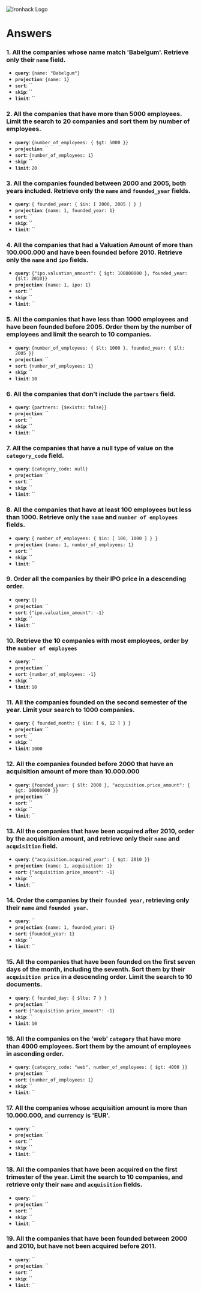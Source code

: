 ![Ironhack Logo](https://i.imgur.com/1QgrNNw.png)

# Answers

### 1. All the companies whose name match 'Babelgum'. Retrieve only their `name` field.

- **`query`**: `{name: "Babelgum"}`
- **`projection`**: `{name: 1}`
- **`sort`**: ``
- **`skip`**: ``
- **`limit`**: ``

### 2. All the companies that have more than 5000 employees. Limit the search to 20 companies and sort them by **number of employees**.

- **`query`**: `{number_of_employees: { $gt: 5000 }}`
- **`projection`**: ``
- **`sort`**: `{number_of_employees: 1}`
- **`skip`**: ``
- **`limit`**: `20`

### 3. All the companies founded between 2000 and 2005, both years included. Retrieve only the `name` and `founded_year` fields.

- **`query`**: `{ founded_year: { $in: [ 2000, 2005 ] } }`
- **`projection`**: `{name: 1, founded_year: 1}`
- **`sort`**: ``
- **`skip`**: ``
- **`limit`**: ``

### 4. All the companies that had a Valuation Amount of more than 100.000.000 and have been founded before 2010. Retrieve only the `name` and `ipo` fields.

- **`query`**: `{"ipo.valuation_amount": { $gt: 100000000 }, founded_year: {$lt: 2010}}`
- **`projection`**: `{name: 1, ipo: 1}`
- **`sort`**: ``
- **`skip`**: ``
- **`limit`**: ``

### 5. All the companies that have less than 1000 employees and have been founded before 2005. Order them by the number of employees and limit the search to 10 companies.

- **`query`**: `{number_of_employees: { $lt: 1000 }, founded_year: { $lt: 2005 }}`
- **`projection`**: ``
- **`sort`**: `{number_of_employees: 1}`
- **`skip`**: ``
- **`limit`**: `10`

### 6. All the companies that don't include the `partners` field.

- **`query`**: `{partners: {$exists: false}}`
- **`projection`**: ``
- **`sort`**: ``
- **`skip`**: ``
- **`limit`**: ``

### 7. All the companies that have a null type of value on the `category_code` field.

- **`query`**: `{category_code: null}`
- **`projection`**: ``
- **`sort`**: ``
- **`skip`**: ``
- **`limit`**: ``

### 8. All the companies that have at least 100 employees but less than 1000. Retrieve only the `name` and `number of employees` fields.

- **`query`**: `{ number_of_employees: { $in: [ 100, 1000 ] } }`
- **`projection`**: `{name: 1, number_of_employees: 1}`
- **`sort`**: ``
- **`skip`**: ``
- **`limit`**: ``

### 9. Order all the companies by their IPO price in a descending order.

- **`query`**: `{}`
- **`projection`**: ``
- **`sort`**: `{"ipo.valuation_amount": -1}`
- **`skip`**: ``
- **`limit`**: ``

### 10. Retrieve the 10 companies with most employees, order by the `number of employees`

- **`query`**: ``
- **`projection`**: ``
- **`sort`**: `{number_of_employees: -1}`
- **`skip`**: ``
- **`limit`**: `10`

### 11. All the companies founded on the second semester of the year. Limit your search to 1000 companies.

- **`query`**: `{ founded_month: { $in: [ 6, 12 ] } }`
- **`projection`**: ``
- **`sort`**: ``
- **`skip`**: ``
- **`limit`**: `1000`

### 12. All the companies founded before 2000 that have an acquisition amount of more than 10.000.000

- **`query`**: `{founded_year: { $lt: 2000 }, "acquisition.price_amount": { $gt: 10000000 }}`
- **`projection`**: ``
- **`sort`**: ``
- **`skip`**: ``
- **`limit`**: ``

### 13. All the companies that have been acquired after 2010, order by the acquisition amount, and retrieve only their `name` and `acquisition` field.

- **`query`**: `{"acquisition.acquired_year": { $gt: 2010 }}`
- **`projection`**: `{name: 1, acquisition: 1}`
- **`sort`**: `{"acquisition.price_amount": -1}`
- **`skip`**: ``
- **`limit`**: ``

### 14. Order the companies by their `founded year`, retrieving only their `name` and `founded year`.

- **`query`**: ``
- **`projection`**: `{name: 1, founded_year: 1}`
- **`sort`**: `{founded_year: 1}`
- **`skip`**: ``
- **`limit`**: ``

### 15. All the companies that have been founded on the first seven days of the month, including the seventh. Sort them by their `acquisition price` in a descending order. Limit the search to 10 documents.

- **`query`**: `{ founded_day: { $lte: 7 } }`
- **`projection`**: ``
- **`sort`**: `{"acquisition.price_amount": -1}`
- **`skip`**: ``
- **`limit`**: `10`

### 16. All the companies on the 'web' `category` that have more than 4000 employees. Sort them by the amount of employees in ascending order.

- **`query`**: `{category_code: "web", number_of_employees: { $gt: 4000 }}`
- **`projection`**: ``
- **`sort`**: `{number_of_employees: 1}`
- **`skip`**: ``
- **`limit`**: ``

### 17. All the companies whose acquisition amount is more than 10.000.000, and currency is 'EUR'.

- **`query`**: ``
- **`projection`**: ``
- **`sort`**: ``
- **`skip`**: ``
- **`limit`**: ``

### 18. All the companies that have been acquired on the first trimester of the year. Limit the search to 10 companies, and retrieve only their `name` and `acquisition` fields.

- **`query`**: ``
- **`projection`**: ``
- **`sort`**: ``
- **`skip`**: ``
- **`limit`**: ``

### 19. All the companies that have been founded between 2000 and 2010, but have not been acquired before 2011.

- **`query`**: ``
- **`projection`**: ``
- **`sort`**: ``
- **`skip`**: ``
- **`limit`**: ``
